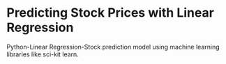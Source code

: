 # Predicting Stock Prices with Linear Regression

Python-Linear Regression-Stock prediction model using machine learning libraries like sci-kit learn. 
